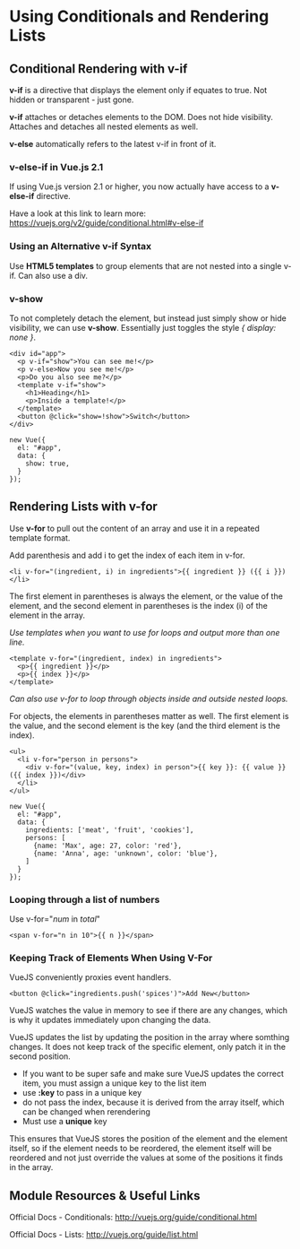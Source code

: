 # Using Conditionals and Rendering Lists

## Conditional Rendering with v-if

**v-if** is a directive that displays the element only if equates to true. Not hidden or transparent - just gone.

**v-if** attaches or detaches elements to the DOM. Does not hide visibility. Attaches and detaches all nested elements as well.

**v-else** automatically refers to the latest v-if in front of it.


### v-else-if in Vue.js 2.1

If using Vue.js version 2.1 or higher, you now actually have access to a **v-else-if** directive.

Have a look at this link to learn more: <a href="https://vuejs.org/v2/guide/conditional.html#v-else-if">https://vuejs.org/v2/guide/conditional.html#v-else-if</a>


### Using an Alternative v-if Syntax

Use **HTML5 templates** to group elements that are not nested into a single v-if. Can also use a div.


### v-show

To not completely detach the element, but instead just simply show or hide visibility, we can use **v-show**. Essentially just toggles the style *{ display: none }*.

```
<div id="app">
  <p v-if="show">You can see me!</p>
  <p v-else>Now you see me!</p>
  <p>Do you also see me?</p>
  <template v-if="show">
    <h1>Heading</h1>
    <p>Inside a template!</p>
  </template>
  <button @click="show=!show">Switch</button>
</div>

new Vue({
  el: "#app",
  data: {
    show: true,
  }
});
```



## Rendering Lists with v-for

Use **v-for** to pull out the content of an array and use it in a repeated template format.

Add parenthesis and add i to get the index of each item in v-for.
```
<li v-for="(ingredient, i) in ingredients">{{ ingredient }} ({{ i }})</li>
```
The first element in parentheses is always the element, or the value of the element, and the second element in parentheses is the index (i) of the element in the array.

*Use templates when you want to use for loops and output more than one line.*

```
<template v-for="(ingredient, index) in ingredients">
  <p>{{ ingredient }}</p>
  <p>{{ index }}</p>
</template>
```

*Can also use v-for to loop through objects inside and outside nested loops.*

For objects, the elements in parentheses matter as well. The first element is the value, and the second element is the key (and the third element is the index).

```
<ul>
  <li v-for="person in persons">
    <div v-for="(value, key, index) in person">{{ key }}: {{ value }} ({{ index }})</div>
  </li>
</ul>

new Vue({
  el: "#app",
  data: {
    ingredients: ['meat', 'fruit', 'cookies'],
    persons: [
      {name: 'Max', age: 27, color: 'red'},
      {name: 'Anna', age: 'unknown', color: 'blue'},
    ]
  }
});
```


### Looping through a list of numbers

Use v-for="*num* in *total*"

```
<span v-for="n in 10">{{ n }}</span>
```


### Keeping Track of Elements When Using V-For

VueJS conveniently proxies event handlers.

```
<button @click="ingredients.push('spices')">Add New</button>
```

VueJS watches the value in memory to see if there are any changes, which is why it updates immediately upon changing the data.

VueJS updates the list by updating the position in the array where somthing changes. It does not keep track of the specific element, only patch it in the second position.
- If you want to be super safe and make sure VueJS updates the correct item, you must assign a unique key to the list item
- use **:key** to pass in a unique key
- do not pass the index, because it is derived from the array itself, which can be changed when rerendering
- Must use a **unique** key

This ensures that VueJS stores the position of the element and the element itself, so if the element needs to be reordered, the element itself will be reordered and not just override the values at some of the positions it finds in the array.



## Module Resources & Useful Links

Official Docs - Conditionals: <a href="http://vuejs.org/guide/conditional.html">http://vuejs.org/guide/conditional.html</a>

Official Docs - Lists: <a href="http://vuejs.org/guide/list.html">http://vuejs.org/guide/list.html</a>
